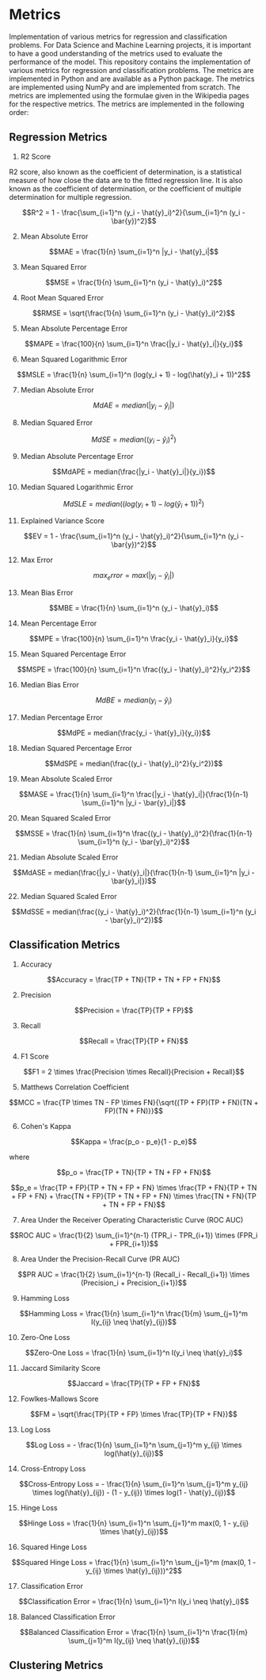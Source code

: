 # Metrics

Implementation of various metrics for regression and classification problems. For Data Science and Machine Learning projects, it is important to have a good understanding of the metrics used to evaluate the performance of the model. This repository contains the implementation of various metrics for regression and classification problems. The metrics are implemented in Python and are available as a Python package. The metrics are implemented using NumPy and are implemented from scratch. The metrics are implemented using the formulae given in the Wikipedia pages for the respective metrics. The metrics are implemented in the following order:

## Regression Metrics

1. R2 Score 

R2 score, also known as the coefficient of determination, is a statistical measure of how close the data are to the fitted regression line. It is also known as the coefficient of determination, or the coefficient of multiple determination for multiple regression.

```math
R^2 = 1 - \frac{\sum_{i=1}^n (y_i - \hat{y}_i)^2}{\sum_{i=1}^n (y_i - \bar{y})^2}
```

2. Mean Absolute Error

```math
MAE = \frac{1}{n} \sum_{i=1}^n |y_i - \hat{y}_i|
```

3. Mean Squared Error

```math
MSE = \frac{1}{n} \sum_{i=1}^n (y_i - \hat{y}_i)^2
```

4. Root Mean Squared Error

```math
RMSE = \sqrt{\frac{1}{n} \sum_{i=1}^n (y_i - \hat{y}_i)^2}
```

5. Mean Absolute Percentage Error

```math
MAPE = \frac{100}{n} \sum_{i=1}^n \frac{|y_i - \hat{y}_i|}{y_i}
```

6. Mean Squared Logarithmic Error

```math
MSLE = \frac{1}{n} \sum_{i=1}^n (log(y_i + 1) - log(\hat{y}_i + 1))^2
```

7. Median Absolute Error

```math
MdAE = median(|y_i - \hat{y}_i|)
```

8. Median Squared Error

```math
MdSE = median((y_i - \hat{y}_i)^2)
```

9. Median Absolute Percentage Error

```math
MdAPE = median(\frac{|y_i - \hat{y}_i|}{y_i})
```

10. Median Squared Logarithmic Error

```math
MdSLE = median((log(y_i + 1) - log(\hat{y}_i + 1))^2)
```

11. Explained Variance Score

```math
EV = 1 - \frac{\sum_{i=1}^n (y_i - \hat{y}_i)^2}{\sum_{i=1}^n (y_i - \bar{y})^2}
```

12. Max Error

```math
max_error = max(|y_i - \hat{y}_i|)
```

13. Mean Bias Error

```math
MBE = \frac{1}{n} \sum_{i=1}^n (y_i - \hat{y}_i)
```

14. Mean Percentage Error

```math
MPE = \frac{100}{n} \sum_{i=1}^n \frac{y_i - \hat{y}_i}{y_i}
```

15. Mean Squared Percentage Error

```math
MSPE = \frac{100}{n} \sum_{i=1}^n \frac{(y_i - \hat{y}_i)^2}{y_i^2}
```

16. Median Bias Error

```math
MdBE = median(y_i - \hat{y}_i)
```

17. Median Percentage Error

```math
MdPE = median(\frac{y_i - \hat{y}_i}{y_i})
```

18. Median Squared Percentage Error

```math
MdSPE = median(\frac{(y_i - \hat{y}_i)^2}{y_i^2})
```

19. Mean Absolute Scaled Error

```math
MASE = \frac{1}{n} \sum_{i=1}^n \frac{|y_i - \hat{y}_i|}{\frac{1}{n-1} \sum_{i=1}^n |y_i - \bar{y}_i|}
```

20. Mean Squared Scaled Error

```math
MSSE = \frac{1}{n} \sum_{i=1}^n \frac{(y_i - \hat{y}_i)^2}{\frac{1}{n-1} \sum_{i=1}^n (y_i - \bar{y}_i)^2}
```

21. Median Absolute Scaled Error

```math
MdASE = median(\frac{|y_i - \hat{y}_i|}{\frac{1}{n-1} \sum_{i=1}^n |y_i - \bar{y}_i|})
```

22. Median Squared Scaled Error

```math
MdSSE = median(\frac{(y_i - \hat{y}_i)^2}{\frac{1}{n-1} \sum_{i=1}^n (y_i - \bar{y}_i)^2})
```

## Classification Metrics

1. Accuracy

```math
Accuracy = \frac{TP + TN}{TP + TN + FP + FN}
```

2. Precision

```math
Precision = \frac{TP}{TP + FP}
```

3. Recall

```math
Recall = \frac{TP}{TP + FN}
```

4. F1 Score

```math
F1 = 2 \times \frac{Precision \times Recall}{Precision + Recall}
```

5. Matthews Correlation Coefficient

```math
MCC = \frac{TP \times TN - FP \times FN}{\sqrt{(TP + FP)(TP + FN)(TN + FP)(TN + FN)}}
```

6. Cohen's Kappa

```math
Kappa = \frac{p_o - p_e}{1 - p_e}
```

where

```math
p_o = \frac{TP + TN}{TP + TN + FP + FN}
```

```math
p_e = \frac{TP + FP}{TP + TN + FP + FN} \times \frac{TP + FN}{TP + TN + FP + FN} + \frac{TN + FP}{TP + TN + FP + FN} \times \frac{TN + FN}{TP + TN + FP + FN}
```

7. Area Under the Receiver Operating Characteristic Curve (ROC AUC)

```math
ROC AUC = \frac{1}{2} \sum_{i=1}^{n-1} (TPR_i - TPR_{i+1}) \times (FPR_i + FPR_{i+1})
```

8. Area Under the Precision-Recall Curve (PR AUC)

```math
PR AUC = \frac{1}{2} \sum_{i=1}^{n-1} (Recall_i - Recall_{i+1}) \times (Precision_i + Precision_{i+1})
```

9. Hamming Loss

```math
Hamming Loss = \frac{1}{n} \sum_{i=1}^n \frac{1}{m} \sum_{j=1}^m I(y_{ij} \neq \hat{y}_{ij})
```

10. Zero-One Loss

```math
Zero-One Loss = \frac{1}{n} \sum_{i=1}^n I(y_i \neq \hat{y}_i)
```

11. Jaccard Similarity Score

```math
Jaccard = \frac{TP}{TP + FP + FN}
```

12. Fowlkes-Mallows Score

```math
FM = \sqrt{\frac{TP}{TP + FP} \times \frac{TP}{TP + FN}}
```

13. Log Loss

```math
Log Loss = - \frac{1}{n} \sum_{i=1}^n \sum_{j=1}^m y_{ij} \times log(\hat{y}_{ij})
```

14. Cross-Entropy Loss

```math
Cross-Entropy Loss = - \frac{1}{n} \sum_{i=1}^n \sum_{j=1}^m y_{ij} \times log(\hat{y}_{ij}) - (1 - y_{ij}) \times log(1 - \hat{y}_{ij})
```

15. Hinge Loss

```math
Hinge Loss = \frac{1}{n} \sum_{i=1}^n \sum_{j=1}^m max(0, 1 - y_{ij} \times \hat{y}_{ij})
```

16. Squared Hinge Loss

```math
Squared Hinge Loss = \frac{1}{n} \sum_{i=1}^n \sum_{j=1}^m (max(0, 1 - y_{ij} \times \hat{y}_{ij}))^2
```

17. Classification Error

```math
Classification Error = \frac{1}{n} \sum_{i=1}^n I(y_i \neq \hat{y}_i)
```

18. Balanced Classification Error

```math
Balanced Classification Error = \frac{1}{n} \sum_{i=1}^n \frac{1}{m} \sum_{j=1}^m I(y_{ij} \neq \hat{y}_{ij})
```

## Clustering Metrics



